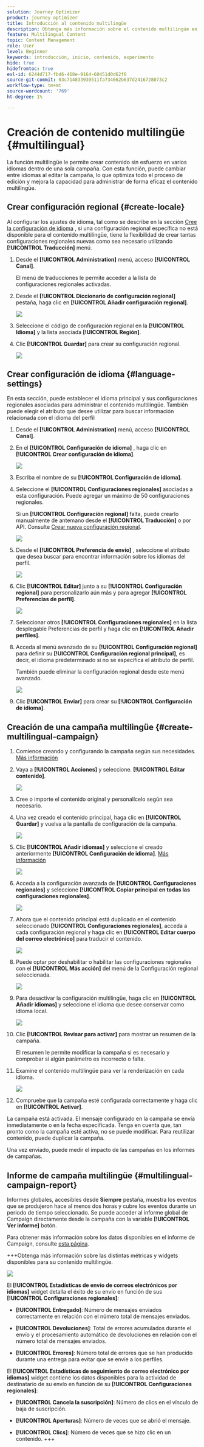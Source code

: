 ```yaml
---
solution: Journey Optimizer
product: journey optimizer
title: Introducción al contenido multilingüe
description: Obtenga más información sobre el contenido multilingüe en Journey Optimizer
feature: Multilingual Content
topic: Content Management
role: User
level: Beginner
keywords: introducción, inicio, contenido, experimento
hide: true
hidefromtoc: true
exl-id: 6244d717-fbd6-468e-9164-60451d0d62f0
source-git-commit: 03c714833930511fa734662b637d2416728073c2
workflow-type: tm+mt
source-wordcount: '769'
ht-degree: 1%

---
```


# Creación de contenido multilingüe {#multilingual}

La función multilingüe le permite crear contenido sin esfuerzo en varios idiomas dentro de una sola campaña. Con esta función, puede cambiar entre idiomas al editar la campaña, lo que optimiza todo el proceso de edición y mejora la capacidad para administrar de forma eficaz el contenido multilingüe.

## Crear configuración regional {#create-locale}

Al configurar los ajustes de idioma, tal como se describe en la sección [Cree la configuración de idioma](#language-settings) , si una configuración regional específica no está disponible para el contenido multilingüe, tiene la flexibilidad de crear tantas configuraciones regionales nuevas como sea necesario utilizando **[!UICONTROL Traducción]** menú.

1. Desde el **[!UICONTROL Administration]** menú, acceso **[!UICONTROL Canal]**.

   El menú de traducciones le permite acceder a la lista de configuraciones regionales activadas.

1. Desde el **[!UICONTROL Diccionario de configuración regional]** pestaña, haga clic en **[!UICONTROL Añadir configuración regional]**.

   ![](assets/locale_1.png)

1. Seleccione el código de configuración regional en la **[!UICONTROL Idioma]** y la lista asociada **[!UICONTROL Región]**.

1. Clic **[!UICONTROL Guardar]** para crear su configuración regional.

   ![](assets/locale_2.png)

## Crear configuración de idioma {#language-settings}

En esta sección, puede establecer el idioma principal y sus configuraciones regionales asociadas para administrar el contenido multilingüe. También puede elegir el atributo que desee utilizar para buscar información relacionada con el idioma del perfil

1. Desde el **[!UICONTROL Administration]** menú, acceso **[!UICONTROL Canal]**.

1. En el **[!UICONTROL Configuración de idioma]** , haga clic en **[!UICONTROL Crear configuración de idioma]**.

   ![](assets/multilingual-settings-1.png)

1. Escriba el nombre de su **[!UICONTROL Configuración de idioma]**.

1. Seleccione el **[!UICONTROL Configuraciones regionales]** asociadas a esta configuración. Puede agregar un máximo de 50 configuraciones regionales.

   Si un **[!UICONTROL Configuración regional]** falta, puede crearlo manualmente de antemano desde el **[!UICONTROL Traducción]** o por API. Consulte [Crear nueva configuración regional](#create-locale).

   ![](assets/multilingual-settings-2.png)

1. Desde el **[!UICONTROL Preferencia de envío]** , seleccione el atributo que desea buscar para encontrar información sobre los idiomas del perfil.

   ![](assets/multilingual-settings-3.png)

1. Clic **[!UICONTROL Editar]** junto a su **[!UICONTROL Configuración regional]** para personalizarlo aún más y para agregar **[!UICONTROL Preferencias de perfil]**.

   ![](assets/multilingual-settings-4.png)

1. Seleccionar otros **[!UICONTROL Configuraciones regionales]** en la lista desplegable Preferencias de perfil y haga clic en **[!UICONTROL Añadir perfiles]**.

1. Acceda al menú avanzado de su **[!UICONTROL Configuración regional]** para definir su **[!UICONTROL Configuración regional principal]**, es decir, el idioma predeterminado si no se especifica el atributo de perfil.

   También puede eliminar la configuración regional desde este menú avanzado.

   ![](assets/multilingual-settings-5.png)

1. Clic **[!UICONTROL Enviar]** para crear su **[!UICONTROL Configuración de idioma]**.

<!--
1. Access the **[!UICONTROL Channel surfaces]** menu and create a new channel surface or select an existing one.

1. In the **[!UICONTROL Header parameters]** section, select the **[!UICONTROL Enable multilingual]** option.

1. Select your **[!UICONTROL Locales dictionary]** and add as many as needed.
-->

## Creación de una campaña multilingüe {#create-multilingual-campaign}

1. Comience creando y configurando la campaña según sus necesidades. [Más información](../campaigns/create-campaign.md)

1. Vaya a **[!UICONTROL Acciones]** y seleccione. **[!UICONTROL Editar contenido]**.

   ![](assets/multilingual-campaign-1.png)

1. Cree o importe el contenido original y personalícelo según sea necesario.

1. Una vez creado el contenido principal, haga clic en **[!UICONTROL Guardar]** y vuelva a la pantalla de configuración de la campaña.

   ![](assets/multilingual-campaign-2.png)

1. Clic **[!UICONTROL Añadir idiomas]** y seleccione el creado anteriormente **[!UICONTROL Configuración de idioma]**. [Más información](#create-language-settings)

   ![](assets/multilingual-campaign-3.png)

1. Acceda a la configuración avanzada de **[!UICONTROL Configuraciones regionales]** y seleccione **[!UICONTROL Copiar principal en todas las configuraciones regionales]**.

   ![](assets/multilingual-campaign-4.png)

1. Ahora que el contenido principal está duplicado en el contenido seleccionado  **[!UICONTROL Configuraciones regionales]**, acceda a cada configuración regional y haga clic en **[!UICONTROL Editar cuerpo del correo electrónico]** para traducir el contenido.

   ![](assets/multilingual-campaign-5.png)

1. Puede optar por deshabilitar o habilitar las configuraciones regionales con el **[!UICONTROL Más acción]** del menú de la Configuración regional seleccionada.

   ![](assets/multilingual-campaign-6.png)

1. Para desactivar la configuración multilingüe, haga clic en **[!UICONTROL Añadir idiomas]** y seleccione el idioma que desee conservar como idioma local.

   ![](assets/multilingual-campaign-7.png)

1. Clic **[!UICONTROL Revisar para activar]** para mostrar un resumen de la campaña.

   El resumen le permite modificar la campaña si es necesario y comprobar si algún parámetro es incorrecto o falta.

1. Examine el contenido multilingüe para ver la renderización en cada idioma.

   ![](assets/multilingual-campaign-8.png)

1. Compruebe que la campaña esté configurada correctamente y haga clic en **[!UICONTROL Activar]**.

La campaña está activada. El mensaje configurado en la campaña se envía inmediatamente o en la fecha especificada. Tenga en cuenta que, tan pronto como la campaña esté activa, no se puede modificar. Para reutilizar contenido, puede duplicar la campaña.

Una vez enviado, puede medir el impacto de las campañas en los informes de campañas.

## Informe de campaña multilingüe {#multilingual-campaign-report}

Informes globales, accesibles desde **Siempre** pestaña, muestra los eventos que se produjeron hace al menos dos horas y cubre los eventos durante un periodo de tiempo seleccionado. Se puede acceder al informe global de Campaign directamente desde la campaña con la variable **[!UICONTROL Ver informe]** botón.

Para obtener más información sobre los datos disponibles en el informe de Campaign, consulte [esta página](../reports/campaign-global-report.md).

+++Obtenga más información sobre las distintas métricas y widgets disponibles para su contenido multilingüe.

![](assets/report_multilingual.png)

El **[!UICONTROL Estadísticas de envío de correos electrónicos por idiomas]** widget detalla el éxito de su envío en función de sus **[!UICONTROL Configuraciones regionales]**:

* **[!UICONTROL Entregado]**: Número de mensajes enviados correctamente en relación con el número total de mensajes enviados.

* **[!UICONTROL Devoluciones]**: Total de errores acumulados durante el envío y el procesamiento automático de devoluciones en relación con el número total de mensajes enviados.

* **[!UICONTROL Errores]**: Número total de errores que se han producido durante una entrega para evitar que se envíe a los perfiles.

El **[!UICONTROL Estadísticas de seguimiento de correo electrónico por idiomas]** widget contiene los datos disponibles para la actividad de destinatario de su envío en función de su **[!UICONTROL Configuraciones regionales]**:

* **[!UICONTROL Cancela la suscripción]**: Número de clics en el vínculo de baja de suscripción.

* **[!UICONTROL Aperturas]**: Número de veces que se abrió el mensaje.

* **[!UICONTROL Clics]**: Número de veces que se hizo clic en un contenido.
+++


<!--
# Create a multilingual journey {#create-multilingual-journey}

1. Create your journey with a Delivery and personalize your content as needed.
1. From your delivery action, click Edit content.
1. Click Add languages.

# Translation project/ Create translation project:

1. From the Translation projects menu, click Create project.
1. Type-in a Name and Description.
1. Select the Source locale.
1. Click Add language to access the menu and define the languages for your translation project.
1. Select from the list your Target locale(s) and choose which Translation provider you want to use.
1. Click Add language when you finished linking your Target locale with the correct Translation provider.
1. Click Save.
1. From the Advanced menu of your Translation project, you can choose to Edit, deactive or delete it.
-->
